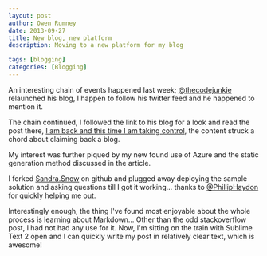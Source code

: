 ```yaml
---
layout: post
author: Owen Rumney
date: 2013-09-27
title: New blog, new platform
description: Moving to a new platform for my blog

tags: [blogging]
categories: [Blogging]
---
```



An interesting chain of events happened last week; [@thecodejunkie](http://twitter.com/thecodejunkie) relaunched his blog, I happen to follow his twitter feed and he happened to mention it.

The chain continued, I followed the link to his blog for a look and read the post there, [I am back and this time I am taking control](http://thecodejunkie.com/2013/09/10/i-am-back-and-this-time-i-am-taking-control/), the content struck a chord about claiming back a blog.

My interest was further piqued by my new found use of Azure and the static generation method discussed in the article.

I forked [Sandra.Snow](https://github.com/sandra/sandra.snow) on github and plugged away deploying the sample solution and asking questions till I got it working... thanks to [@PhillipHaydon](https://twitter.com/philliphaydon) for quickly helping me out.

Interestingly enough, the thing I've found most enjoyable about the whole process is learning about Markdown... Other than the odd stackoverflow post, I had not had any use for it. Now, I'm sitting on the train with Sublime Text 2 open and I can quickly write my post in relatively clear text, which is awesome!
